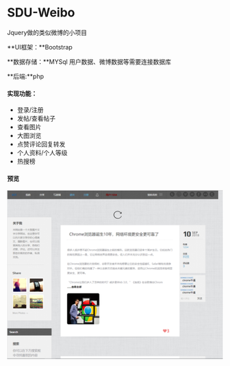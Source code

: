 # SDU-Weibo

Jquery做的类似微博的小项目 

**UI框架：**Bootstrap

**数据存储：**MYSql 用户数据、微博数据等需要连接数据库

**后端:**php

#### 实现功能：

- 登录/注册
- 发帖/查看帖子
- 查看图片
- 大图浏览
- 点赞评论回复转发
- 个人资料/个人等级
- 热搜榜

#### 预览

![image](https://github.com/LittleWhitechun/SDU-Weibo/blob/main/%E9%A2%84%E8%A7%88/%E5%9B%BE%E7%89%871.png)
